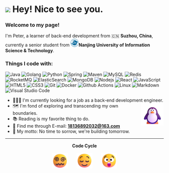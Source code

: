 <h1><img src="https://emojis.slackmojis.com/emojis/images/1531849430/4246/blob-sunglasses.gif?1531849430" width="30"/> Hey! Nice to see you.</h1>


<h3>Welcome to my page!</h3>I'm Peter, a learner of back-end development from 🇨🇳 <b>Suzhou, China</b>, currently a senior student from <img src="./images/University Icon.png" width="5%" alt="University Icon"/><b>Nanjing University of Information Science & Technology</b>.

<h3>Things I code with:</h3>
<p>
<img alt="Java" src="https://img.shields.io/badge/Java-45b8d8?style=flat-square" />
<img alt="Golang" src="https://img.shields.io/badge/-Golang-8DD6F9?style=flat-square&logo=go&logoColor=white" />
<img alt="Python" src="https://img.shields.io/badge/-Python-46a2f1?style=flat-square&logo=python&logoColor=white" />
<img alt="Spring" src="https://img.shields.io/badge/-Spring-2088FF?style=flat-square&logo=spring&logoColor=white" />
<img alt="Maven" src="https://img.shields.io/badge/-Maven-007ACC?style=flat-square&logo=apachemaven&logoColor=white" />
<img alt="MySQL" src="https://img.shields.io/badge/-MySQL-5849BE?style=flat-square&logo=mysql&logoColor=white" />
<img alt="Redis" src="https://img.shields.io/badge/-Redis-311C87?style=flat-square&logo=redis&logoColor=white" />
<img alt="RocketMQ" src="https://img.shields.io/badge/-RocketMQ-430098?style=flat-square&logo=apacherocketmq&logoColor=white" />
<img alt="ElasticSearch" src="https://img.shields.io/badge/-ElasticSearch-764ABC?style=flat-square&logo=elasticsearch&logoColor=white" />
<img alt="MongoDB" src="https://img.shields.io/badge/-MongoDB-B7178C?style=flat-square&logo=mongodb&logoColor=white" />
<img alt="Nodejs" src="https://img.shields.io/badge/-Nodejs-E10098?style=flat-square&logo=nodedotjs&logoColor=white" />
<img alt="React" src="https://img.shields.io/badge/-React-CC6699?style=flat-square&logo=react&logoColor=white" />
<img alt="JavaScript" src="https://img.shields.io/badge/-JavaScript-db7092?style=flat-square&logo=javascript&logoColor=white" />
<img alt="HTML5" src="https://img.shields.io/badge/-HTML5-ea2845?style=flat-square&logo=html5&logoColor=white" />
<img alt="CSS3" src="https://img.shields.io/badge/-CSS3-F05032?style=flat-square&logo=css3&logoColor=white" />
<img alt="Git" src="https://img.shields.io/badge/-Git-FB542B?style=flat-square&logo=git&logoColor=white" />
<img alt="Docker" src="https://img.shields.io/badge/-Docker-EC4A3F?style=flat-square&logo=docker&logoColor=white" />
<img alt="Github Actions" src="https://img.shields.io/badge/-Github_Actions-F9A03C?style=flat-square&logo=githubactions&logoColor=white" />
<img alt="Linux" src="https://img.shields.io/badge/-Linux-F7B93E?style=flat-square&logo=linux&logoColor=white" />
<img alt="Markdown" src="https://img.shields.io/badge/-Markdown-13aa52?style=flat-square&logo=markdown&logoColor=white" />
<img alt="Visual Studio Code" src="https://img.shields.io/badge/-Visual_Studio_Code-43853d?style=flat-square" />
<p>


- 👨🏻‍💻 I'm currently looking for a job as a back-end development engineer. <img align="right" src="./images/Penguin.png" alt="Penguin" width="15%" /><br>
- 🗺️ I'm fond of exploring and transcending my own boundaries. <br>
- 📚 Reading is my favorite thing to do. <br>
- 📨 Find me through E-mail: **18136892032@163.com**<br>
- 💛 My motto: No time to sorrow, we're building tomorrow.<br>
<hr></hr>


<div align="center">

**Code Cycle**<br>

<img src="./images/Face with Spiral Eyes.png" width="10%" alt="Broken system!"/>
&nbsp;&nbsp;&nbsp;&nbsp;&nbsp;
<img src="./images/Relieved Face.png" width="10%" alt="It's working!"/>
&nbsp;&nbsp;&nbsp;&nbsp;&nbsp;
<img src="./images/Astonished Face.png" width="10%" alt="It's working but you don't know how!"/><br>
</div>